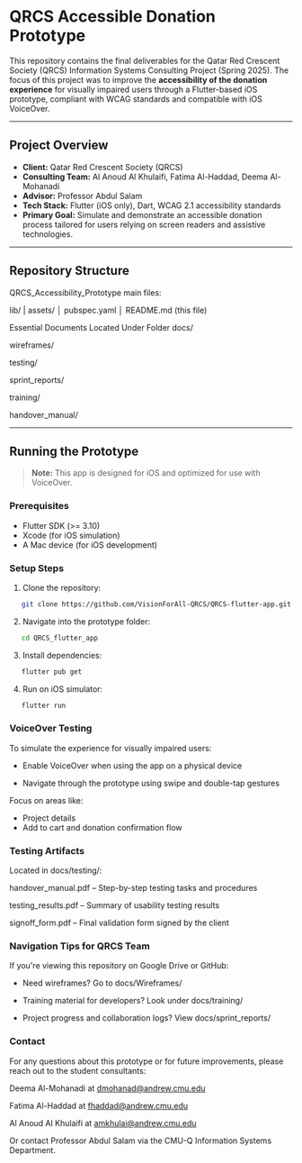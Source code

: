 # QRCS Accessible Donation Prototype

This repository contains the final deliverables for the Qatar Red Crescent Society (QRCS) Information Systems Consulting Project (Spring 2025). The focus of this project was to improve the **accessibility of the donation experience** for visually impaired users through a Flutter-based iOS prototype, compliant with WCAG standards and compatible with iOS VoiceOver.

---

## Project Overview

- **Client:** Qatar Red Crescent Society (QRCS)  
- **Consulting Team:** Al Anoud Al Khulaifi, Fatima Al-Haddad, Deema Al-Mohanadi  
- **Advisor:** Professor Abdul Salam  
- **Tech Stack:** Flutter (iOS only), Dart, WCAG 2.1 accessibility standards  
- **Primary Goal:** Simulate and demonstrate an accessible donation process tailored for users relying on screen readers and assistive technologies.

---

## Repository Structure
QRCS_Accessibility_Prototype main files:

lib/ | assets/ │ pubspec.yaml │ README.md (this file)

Essential Documents Located Under Folder docs/

wireframes/ 

testing/

sprint_reports/ 

training/ 

handover_manual/ 

---

## Running the Prototype

> **Note:** This app is designed for iOS and optimized for use with VoiceOver.

### Prerequisites

- Flutter SDK (>= 3.10)
- Xcode (for iOS simulation)
- A Mac device (for iOS development)

### Setup Steps

1. Clone the repository:
```bash
   git clone https://github.com/VisionForAll-QRCS/QRCS-flutter-app.git 
```

2. Navigate into the prototype folder:
```bash
   cd QRCS_flutter_app
```

3. Install dependencies:
```bash
   flutter pub get
```

4. Run on iOS simulator:
```bash
   flutter run
```
### VoiceOver Testing

To simulate the experience for visually impaired users:

- Enable VoiceOver when using the app on a physical device

- Navigate through the prototype using swipe and double-tap gestures

Focus on areas like:
- Project details
- Add to cart and donation confirmation flow

### Testing Artifacts
Located in docs/testing/:

handover_manual.pdf – Step-by-step testing tasks and procedures

testing_results.pdf – Summary of usability testing results

signoff_form.pdf – Final validation form signed by the client

### Navigation Tips for QRCS Team
If you're viewing this repository on Google Drive or GitHub:

- Need wireframes? Go to docs/Wireframes/

- Training material for developers? Look under docs/training/

- Project progress and collaboration logs? View docs/sprint_reports/

### Contact
For any questions about this prototype or for future improvements, please reach out to the student consultants:

Deema Al-Mohanadi at dmohanad@andrew.cmu.edu

Fatima Al-Haddad at fhaddad@andrew.cmu.edu

Al Anoud Al Khulaifi at amkhulai@andrew.cmu.edu

Or contact Professor Abdul Salam via the CMU-Q Information Systems Department.

